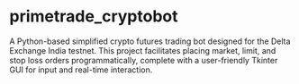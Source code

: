 # primetrade_cryptobot
A Python-based simplified crypto futures trading bot designed for the Delta Exchange India testnet. This project facilitates placing market, limit, and stop loss orders programmatically, complete with a user-friendly Tkinter GUI for input and real-time interaction.
